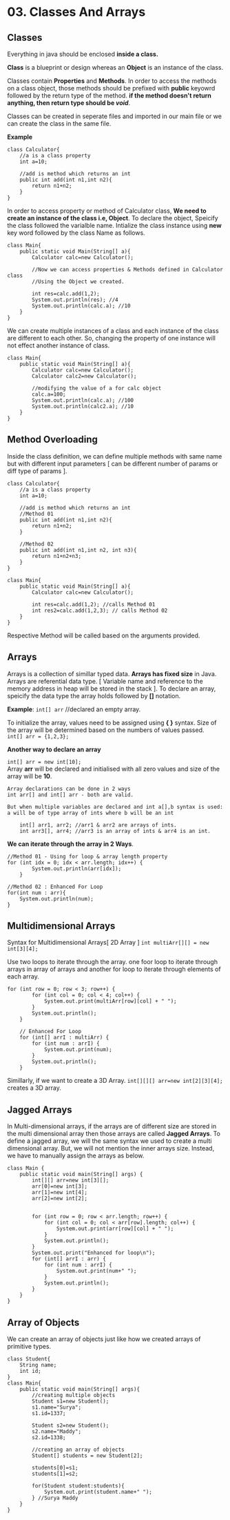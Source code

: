 # 03. Classes And Arrays

## Classes

Everything in java should be enclosed **inside a class.**

**Class** is a blueprint or design whereas an **Object** is an instance of the class.

Classes contain **Properties** and **Methods**. In order to access the methods on a class object, those methods should be prefixed with **public** keyowrd followed by the return type of the method. **if the method doesn't return anything, then return type should be _void_**.

Classes can be created in seperate files and imported in our main file or we can create the class in the same file.

**Example**<br>

    class Calculator{
        //a is a class property
        int a=10;

        //add is method which returns an int
        public int add(int n1,int n2){
            return n1+n2;
        }
    }

In order to access property or method of Calculator class, **We need to create an instance of the class i.e, Object**. To declare the object, Speicify the class followed the varialble name. Intialize the class instance using **new** key word followed by the class Name as follows.

    class Main{
        public static void Main(String[] a){
            Calculator calc=new Calculator();

            //Now we can access properties & Methods defined in Calculator class
            //Using the Object we created.

            int res=calc.add(1,2);
            System.out.println(res); //4
            System.out.println(calc.a); //10
        }
    }

We can create multiple instances of a class and each instance of the class are different to each other. So, changing the property of one instance will not effect another instance of class.

    class Main{
        public static void Main(String[] a){
            Calculator calc=new Calculator();
            Calculator calc2=new Calculator();

            //modifying the value of a for calc object
            calc.a=100;
            System.out.println(calc.a); //100
            System.out.println(calc2.a); //10
        }
    }

## Method Overloading

Inside the class definition, we can define multiple methods with same name but with different input parameters [ can be different number of params or diff type of params ].

    class Calculator{
        //a is a class property
        int a=10;

        //add is method which returns an int
        //Method 01
        public int add(int n1,int n2){
            return n1+n2;
        }

        //Method 02
        public int add(int n1,int n2, int n3){
            return n1+n2+n3;
        }
    }

    class Main{
        public static void Main(String[] a){
            Calculator calc=new Calculator();

            int res=calc.add(1,2); //calls Method 01
            int res2=calc.add(1,2,3); // calls Method 02
        }
    }

Respective Method will be called based on the arguments provided.

## Arrays

Arrays is a collection of simillar typed data. **Arrays has fixed size** in Java. Arrays are referential data type. [ Variable name and reference to the memory address in heap will be stored in the stack ]. To declare an array, speicify the data type the array holds followed by **[]** notation.

**Example**: `int[] arr` //declared an empty array.

To initialize the array, values need to be assigned using **{ }** syntax. Size of the array will be determined based on the numbers of values passed.<br>
`int[] arr = {1,2,3};`

**Another way to declare an array**<br>

`int[] arr = new int[10];`<br>
Array **arr** will be declared and initialised with all zero values and size of the array will be **10**.

    Array declarations can be done in 2 ways
    int arr[] and int[] arr - both are valid.

    But when multiple variables are declared and int a[],b syntax is used:
    a will be of type array of ints where b will be an int

        int[] arr1, arr2; //arr1 & arr2 are arrays of ints.
        int arr3[], arr4; //arr3 is an array of ints & arr4 is an int.


**We can iterate through the array in 2 Ways**.

    //Method 01 - Using for loop & array length property
    for (int idx = 0; idx < arr.length; idx++) {
            System.out.println(arr[idx]);
        }

    //Method 02 : Enhanced For Loop
    for(int num : arr){
        System.out.println(num);
    }

## Multidimensional Arrays

Syntax for Multidimensional Arrays[ 2D Array ]
`int multiArr[][] = new int[3][4];`

Use two loops to iterate through the array. one foor loop to iterate through arrays in array of arrays and another for loop to iterate through elements of each array.

    for (int row = 0; row < 3; row++) {
            for (int col = 0; col < 4; col++) {
                System.out.print(multiArr[row][col] + " ");
            }
            System.out.println();
        }

        // Enhanced For Loop
        for (int[] arrI : multiArr) {
            for (int num : arrI) {
                System.out.print(num);
            }
            System.out.println();
        }


Simillarly, if we want to create a 3D Array. `int[][][] arr=new int[2][3][4];` creates a 3D array.

## Jagged Arrays

In Multi-dimensional arrays, if the arrays are of different size are stored in the multi dimensional array then those arrays are called **Jagged Arrays**. To define a jagged array, we will the same syntax we used to create a multi dimensional array. But, we will not mention the inner arrays size. Instead, we have to manually assign the arrays as below.

    class Main {
        public static void main(String[] args) {
            int[][] arr=new int[3][];
            arr[0]=new int[3];
            arr[1]=new int[4];
            arr[2]=new int[2];


            for (int row = 0; row < arr.length; row++) {
                for (int col = 0; col < arr[row].length; col++) {
                    System.out.print(arr[row][col] + " ");
                }
                System.out.println();
            }
            System.out.print("Enhanced for loop\n");
            for (int[] arrI : arr) {
                for (int num : arrI) {
                    System.out.print(num+" ");
                }
                System.out.println();
            }
        }
    }

## Array of Objects

We can create an array of objects just like how we created arrays of primitive types.

    class Student{
        String name;
        int id;
    }
    class Main{
        public static void main(String[] args){
            //creating multiple objects
            Student s1=new Student();
            s1.name="Surya";
            s1.id=1337;

            Student s2=new Student();
            s2.name="Maddy";
            s2.id=1338;

            //creating an array of objects
            Student[] students = new Student[2];

            students[0]=s1;
            students[1]=s2;

            for(Student student:students){
                System.out.print(student.name+" ");
            } //Surya Maddy
        }
    }

